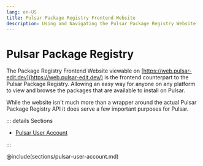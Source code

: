 ```yaml
---
lang: en-US
title: Pulsar Package Registry Frontend Website
description: Using and Navigating the Pulsar Package Registry Website
---
```


# Pulsar Package Registry

The Package Registry Frontend Website viewable on [https://web.pulsar-edit.dev](https://web.pulsar-edit.dev/) is the frontend counterpart to the Pulsar Package Registry. Allowing an easy way for anyone on any platform to view and browse the packages that are available to install on Pulsar.

While the website isn't much more than a wrapper around the actual Pulsar Package Registry API it does serve a few important purposes for Pulsar.

::: details Sections

- [Pulsar User Account](#pulsar-user-account)

:::

@include(sections/pulsar-user-account.md)

<!-- Social Cards, Download Link, Themes -->
